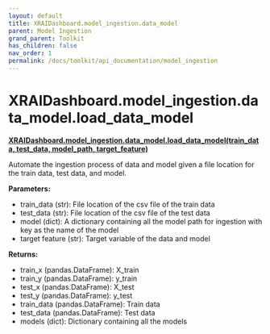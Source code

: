 ```yaml
---
layout: default
title: XRAIDashboard.model_ingestion.data_model
parent: Model Ingestion
grand_parent: Toolkit
has_children: false
nav_order: 1
permalink: /docs/toolkit/api_documentation/model_ingestion
---
```


# XRAIDashboard.model_ingestion.data_model.load_data_model
**[XRAIDashboard.model_ingestion.data_model.load_data_model(train_data, test_data, model_path, target_feature)](https://github.com/gaberamolete/XRAIDashboard/blob/main/model_ingestion/data_model.py)**


Automate the ingestion process of data and model given a file location for the train data, test data, and model.


**Parameters:**
- train_data (str): File location of the csv file of the train data
- test_data (str): File location of the csv file of the test data
- model (dict): A dictionary containing all the model path for ingestion with key as the name of the model
- target feature (str): Target variable of the data and model

**Returns:**
- train_x (pandas.DataFrame): X_train
- train_y (pandas.DataFrame): y_train
- test_x (pandas.DataFrame): X_test
- test_y (pandas.DataFrame): y_test
- train_data (pandas.DataFrame): Train data
- test_data (pandas.DataFrame): Test data
- models (dict): Dictionary containing all the models

